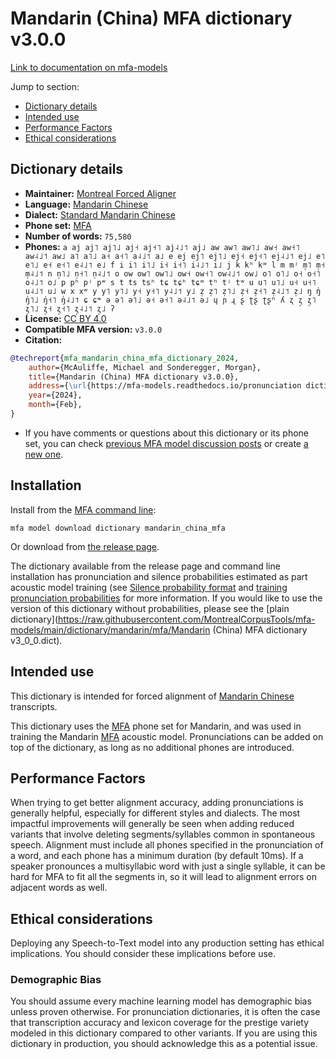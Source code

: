 # Mandarin (China) MFA dictionary v3.0.0

[Link to documentation on mfa-models](https://mfa-models.readthedocs.io/en/main/dictionary/mandarin_china_mfa.html)

Jump to section:

- [Dictionary details](#dictionary-details)
- [Intended use](#intended-use)
- [Performance Factors](#performance-factors)
- [Ethical considerations](#ethical-considerations)

## Dictionary details

- **Maintainer:** [Montreal Forced Aligner](https://montreal-forced-aligner.readthedocs.io/)
- **Language:** [Mandarin Chinese](https://en.wikipedia.org/wiki/Mandarin_Chinese)
- **Dialect:** [Standard Mandarin Chinese](https://en.wikipedia.org/wiki/Standard_Chinese)
- **Phone set:** [MFA](https://mfa-models.readthedocs.io/en/refactor/mfa_phone_set.html#mandarin)
- **Number of words:** `75,580`
- **Phones:** `a aj aj˥ aj˥˩ aj˧ aj˧˥ aj˨˩˦ aj˩ aw aw˥ aw˥˩ aw˧ aw˧˥ aw˨˩˦ aw˩ a˥ a˥˩ a˧ a˧˥ a˨˩˦ a˩ e ej ej˥ ej˥˩ ej˧ ej˧˥ ej˨˩˦ ej˩ e˥ e˥˩ e˧ e˧˥ e˨˩˦ e˩ f i i˥ i˥˩ i˧ i˧˥ i˨˩˦ i˩ j k kʰ kʷ l m mʲ m̩˥ m̩˧ m̩˨˩˦ n n̩˥˩ n̩˧˥ n̩˨˩˦ o ow ow˥ ow˥˩ ow˧ ow˧˥ ow˨˩˦ ow˩ o˥ o˥˩ o˧ o˧˥ o˨˩˦ o˩ p pʰ pʲ pʷ s t ts tsʰ tɕ tɕʰ tɕʷ tʰ tʲ tʷ u u˥ u˥˩ u˧ u˧˥ u˨˩˦ u˩ w x xʷ y y˥ y˥˩ y˧ y˧˥ y˨˩˦ y˩ z̩ z̩˥ z̩˥˩ z̩˧ z̩˧˥ z̩˨˩˦ z̩˩ ŋ ŋ̍ ŋ̍˥˩ ŋ̍˧˥ ŋ̍˨˩˦ ɕ ɕʷ ə ə˥ ə˥˩ ə˧ ə˧˥ ə˨˩˦ ə˩ ɥ ɲ ɻ ʂ ʈʂ ʈʂʰ ʎ ʐ ʐ̩ ʐ̩˥ ʐ̩˥˩ ʐ̩˧ ʐ̩˧˥ ʐ̩˨˩˦ ʐ̩˩ ʔ`
- **License:** [CC BY 4.0](https://github.com/MontrealCorpusTools/mfa-models/tree/main/dictionary/mandarin/china_mfa/v3.0.0/LICENSE)
- **Compatible MFA version:** `v3.0.0`
- **Citation:**

```bibtex
@techreport{mfa_mandarin_china_mfa_dictionary_2024,
	author={McAuliffe, Michael and Sonderegger, Morgan},
	title={Mandarin (China) MFA dictionary v3.0.0},
	address={\url{https://mfa-models.readthedocs.io/pronunciation dictionary/Mandarin/Mandarin (China) MFA dictionary v3_0_0.html}},
	year={2024},
	month={Feb},
}
```

- If you have comments or questions about this dictionary or its phone set, you can check [previous MFA model discussion posts](https://github.com/MontrealCorpusTools/mfa-models/discussions?discussions_q=Mandarin+China+MFA+dictionary+v3.0.0) or create [a new one](https://github.com/MontrealCorpusTools/mfa-models/discussions/new).

## Installation

Install from the [MFA command line](https://montreal-forced-aligner.readthedocs.io/en/latest/user_guide/models/index.html):

```
mfa model download dictionary mandarin_china_mfa
```

Or download from [the release page](https://github.com/MontrealCorpusTools/mfa-models/releases/tag/dictionary-mandarin_china_mfa-v3.0.0).

The dictionary available from the release page and command line installation has pronunciation and silence probabilities estimated as part acoustic model training (see [Silence probability format](https://montreal-forced-aligner.readthedocs.io/en/latest/user_guide/dictionary.html#silence-probabilities) and [training pronunciation probabilities](https://montreal-forced-aligner.readthedocs.io/en/latest/user_guide/workflows/training_dictionary.html) for more information.  If you would like to use the version of this dictionary without probabilities, please see the [plain dictionary](https://raw.githubusercontent.com/MontrealCorpusTools/mfa-models/main/dictionary/mandarin/mfa/Mandarin (China) MFA dictionary v3_0_0.dict).

## Intended use

This dictionary is intended for forced alignment of [Mandarin Chinese](https://en.wikipedia.org/wiki/Mandarin_Chinese) transcripts.

This dictionary uses the [MFA](https://mfa-models.readthedocs.io/en/refactor/mfa_phone_set.html#mandarin) phone set for Mandarin, and was used in training the Mandarin [MFA](https://mfa-models.readthedocs.io/en/refactor/mfa_phone_set.html#mandarin) acoustic model. Pronunciations can be added on top of the dictionary, as long as no additional phones are introduced.

## Performance Factors

When trying to get better alignment accuracy, adding pronunciations is generally helpful, especially for different styles and dialects. The most impactful improvements will generally be seen when adding reduced variants that involve deleting segments/syllables common in spontaneous speech.  Alignment must include all phones specified in the pronunciation of a word, and each phone has a minimum duration (by default 10ms). If a speaker pronounces a multisyllabic word with just a single syllable, it can be hard for MFA to fit all the segments in, so it will lead to alignment errors on adjacent words as well.

## Ethical considerations

Deploying any Speech-to-Text model into any production setting has ethical implications. You should consider these implications before use.

### Demographic Bias

You should assume every machine learning model has demographic bias unless proven otherwise. For pronunciation dictionaries, it is often the case that transcription accuracy and lexicon coverage for the prestige variety modeled in this dictionary compared to other variants. If you are using this dictionary in production, you should acknowledge this as a potential issue.
